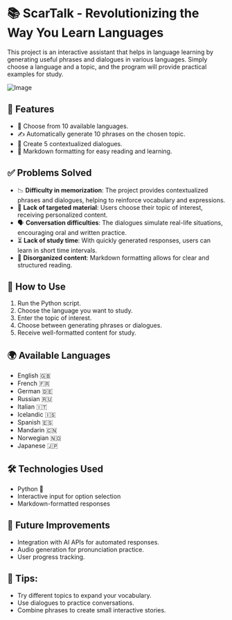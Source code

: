 # 📚 ScarTalk - Revolutionizing the Way You Learn Languages

This project is an interactive assistant that helps in language learning by generating useful phrases and dialogues in various languages. Simply choose a language and a topic, and the program will provide practical examples for study.

![Image](https://github.com/user-attachments/assets/f4d61e07-90b1-4374-9433-a971c8031ded)

## 🚀 Features

- 📌 Choose from 10 available languages.
- ✍️ Automatically generate 10 phrases on the chosen topic.
- 💬 Create 5 contextualized dialogues.
- 📖 Markdown formatting for easy reading and learning.

## ✅ Problems Solved

- 📉 **Difficulty in memorization**: The project provides contextualized phrases and dialogues, helping to reinforce vocabulary and expressions.
- 🎯 **Lack of targeted material**: Users choose their topic of interest, receiving personalized content.
- 🗣️ **Conversation difficulties**: The dialogues simulate real-life situations, encouraging oral and written practice.
- ⏳ **Lack of study time**: With quickly generated responses, users can learn in short time intervals.
- 📝 **Disorganized content**: Markdown formatting allows for clear and structured reading.

## 📌 How to Use

1. Run the Python script.
2. Choose the language you want to study.
3. Enter the topic of interest.
4. Choose between generating phrases or dialogues.
5. Receive well-formatted content for study.

## 🌍 Available Languages

- English 🇬🇧
- French 🇫🇷
- German 🇩🇪
- Russian 🇷🇺
- Italian 🇮🇹
- Icelandic 🇮🇸
- Spanish 🇪🇸
- Mandarin 🇨🇳
- Norwegian 🇳🇴
- Japanese 🇯🇵

## 🛠️ Technologies Used

- Python 🐍
- Interactive input for option selection
- Markdown-formatted responses

## 🔧 Future Improvements

- Integration with AI APIs for automated responses.
- Audio generation for pronunciation practice.
- User progress tracking.


## 📢 Tips:

- Try different topics to expand your vocabulary.
- Use dialogues to practice conversations.
- Combine phrases to create small interactive stories.
